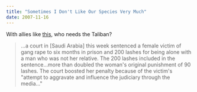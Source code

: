```yaml
---
title: "Sometimes I Don't Like Our Species Very Much"
date: 2007-11-16
---
```

With allies like <a href="http://www.cbc.ca/world/story/2007/11/16/saudi-lashing.html">this</a>, who needs the Taliban?
<blockquote>…a court in [Saudi Arabia] this week sentenced a female victim of gang rape to six months in prison and 200 lashes for being alone with a man who was not her relative.  The 200 lashes included in the sentence…more than doubled the woman's original punishment of 90 lashes. The court boosted her penalty because of the victim's "attempt to aggravate and influence the judiciary through the media…"</blockquote>
